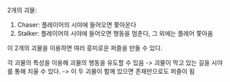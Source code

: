 2개의 괴물:
1. Chaser: 플레이어의 시야에 들어오면 쫓아온다
2. Stalker: 플레이어의 시야에 들어오면 행동을 멈춘다, 그 외에는 플레어 쫓아옴

이 2개의 괴물을 이용하면 여러 흥미로운 퍼즐을 만들 수 있다.

각 괴물의 특성을 이용해 괴물의 행동을 유도할 수 있음
-> 괴물이 막고 있는 길을 시야를 통해 치울 수 있다.
-> 이 두 괴물이 함께 있으면 존재만으로도 퍼즐이 됨